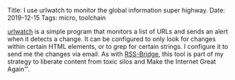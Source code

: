Title: I use urlwatch to monitor the global information super highway.
Date: 2019-12-15
Tags: micro, toolchain


[urlwatch](https://github.com/thp/urlwatch/) is a simple program that monitors a list of URLs and sends an alert when it detects a change. It can be configured to only look for changes within certain HTML elements, or to grep for certain strings. I configure it to send me the changes via email. As with [RSS-Bridge](/2019/10/rss-bridge/), this tool is part of my strategy to liberate content from toxic silos and Make the Internet Great Again™.
